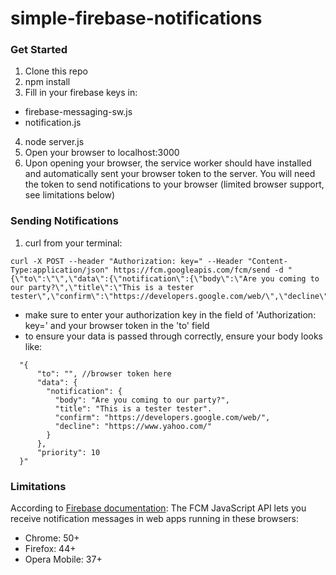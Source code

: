 # simple-firebase-notifications

### Get Started

1. Clone this repo
2. npm install
3. Fill in your firebase keys in:
  - firebase-messaging-sw.js
  - notification.js
4. node server.js
5. Open your browser to localhost:3000
6. Upon opening your browser, the service worker should have installed and automatically sent your browser token to the server. You will need the token to send notifications to your browser (limited browser support, see limitations below)


### Sending Notifications

1. curl from your terminal:
```
curl -X POST --header "Authorization: key=" --Header "Content-Type:application/json" https://fcm.googleapis.com/fcm/send -d "{\"to\":\"\",\"data\":{\"notification\":{\"body\":\"Are you coming to our party?\",\"title\":\"This is a tester tester\",\"confirm\":\"https://developers.google.com/web/\",\"decline\":\"https://www.yahoo.com/\"}},\"priority\":10}"
```
  - make sure to enter your authorization key in the field of 'Authorization: key=' and your browser token in the 'to' field
  - to ensure your data is passed through correctly, ensure your body looks like:
```
  "{
      "to": "", //browser token here
      "data": {
        "notification": {
          "body": "Are you coming to our party?",
          "title": "This is a tester tester".
          "confirm": "https://developers.google.com/web/",
          "decline": "https://www.yahoo.com/"
        }
      },
      "priority": 10
  }"
```

### Limitations

According to [Firebase documentation](https://firebase.google.com/docs/cloud-messaging/js/client): The FCM JavaScript API lets you receive notification messages in web apps running in these browsers:
- Chrome: 50+
- Firefox: 44+
- Opera Mobile: 37+
